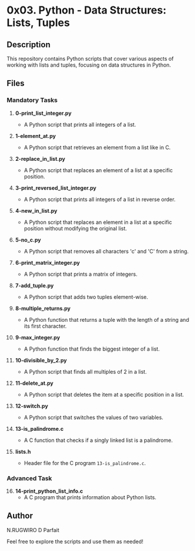 # 0x03. Python - Data Structures: Lists, Tuples

## Description
This repository contains Python scripts that cover various aspects of working with lists and tuples, focusing on data structures in Python.

## Files

### Mandatory Tasks

1. **0-print_list_integer.py**
   - A Python script that prints all integers of a list.

2. **1-element_at.py**
   - A Python script that retrieves an element from a list like in C.

3. **2-replace_in_list.py**
   - A Python script that replaces an element of a list at a specific position.

4. **3-print_reversed_list_integer.py**
   - A Python script that prints all integers of a list in reverse order.

5. **4-new_in_list.py**
   - A Python script that replaces an element in a list at a specific position without modifying the original list.

6. **5-no_c.py**
   - A Python script that removes all characters 'c' and 'C' from a string.

7. **6-print_matrix_integer.py**
   - A Python script that prints a matrix of integers.

8. **7-add_tuple.py**
   - A Python script that adds two tuples element-wise.

9. **8-multiple_returns.py**
   - A Python function that returns a tuple with the length of a string and its first character.

10. **9-max_integer.py**
    - A Python function that finds the biggest integer of a list.

11. **10-divisible_by_2.py**
    - A Python script that finds all multiples of 2 in a list.

12. **11-delete_at.py**
    - A Python script that deletes the item at a specific position in a list.

13. **12-switch.py**
    - A Python script that switches the values of two variables.

14. **13-is_palindrome.c**
    - A C function that checks if a singly linked list is a palindrome.

15. **lists.h**
    - Header file for the C program `13-is_palindrome.c`.

### Advanced Task

16. **14-print_python_list_info.c**
    - A C program that prints information about Python lists.

## Author
N.RUGWIRO D Parfait

Feel free to explore the scripts and use them as needed!
